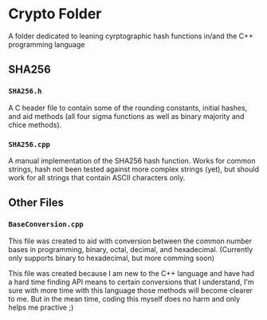 # Crypto Folder

A folder dedicated to leaning cyrptographic hash functions in/and the C++ programming language

## SHA256

### `SHA256.h`

A C header file to contain some of the rounding constants, initial hashes, and aid methods (all four sigma functions as well as binary majority and chice methods). 

### `SHA256.cpp`

A manual implementation of the SHA256 hash function.
Works for common strings, hash not been tested against more complex strings (yet), but should work for all strings that contain ASCII characters only.

## Other Files

### `BaseConversion.cpp`

This file was created to aid with conversion between the common number bases in programming, binary, octal, decimal, and hexadecimal. (Currently only supports binary to hexadecimal, but more comming soon)

This file was created because I am new to the C++ language and have had a hard time finding API means to certain conversions that I understand, I'm sure with more time with this language those methods will become clearer to me. But in the mean time, coding this myself does no harm and only helps me practive ;)